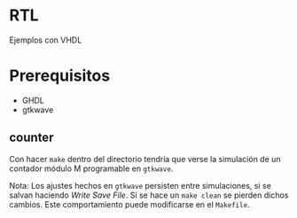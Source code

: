 # RTL
Ejemplos con VHDL

# Prerequisitos

- GHDL
- gtkwave

## counter

Con hacer ```make``` dentro del directorio tendría que verse la simulación de un contador módulo M programable en ```gtkwave```.

Nota: Los ajustes hechos en ```gtkwave``` persisten entre simulaciones, si se salvan haciendo *Write Save File*. Si se hace un ```make clean``` se pierden dichos cambios. Este comportamiento puede modificarse en el ```Makefile```.
